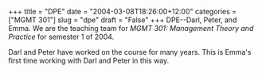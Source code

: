 +++
title = "DPE"
date = "2004-03-08T18:26:00+12:00"
categories = ["MGMT 301"]
slug = "dpe"
draft = "False"
+++
DPE--Darl, Peter, and Emma. We are the
teaching team for _MGMT 301: Management Theory and Practice_ for
semester 1 of 2004.

Darl and Peter have worked on the course for many years. This is Emma's
first time working with Darl and Peter in this way.
